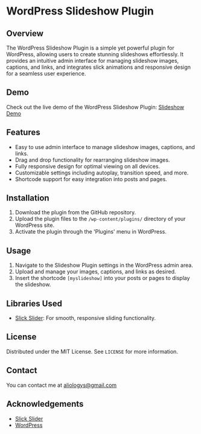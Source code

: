 # WordPress Slideshow Plugin

## Overview
The WordPress Slideshow Plugin is a simple yet powerful plugin for WordPress, allowing users to create stunning slideshows effortlessly. It provides an intuitive admin interface for managing slideshow images, captions, and links, and integrates slick animations and responsive design for a seamless user experience.

## Demo
Check out the live demo of the WordPress Slideshow Plugin: [Slideshow Demo](https://test.usmi.ir/slide/)

## Features
- Easy to use admin interface to manage slideshow images, captions, and links.
- Drag and drop functionality for rearranging slideshow images.
- Fully responsive design for optimal viewing on all devices.
- Customizable settings including autoplay, transition speed, and more.
- Shortcode support for easy integration into posts and pages.

## Installation
1. Download the plugin from the GitHub repository.
2. Upload the plugin files to the `/wp-content/plugins/` directory of your WordPress site.
3. Activate the plugin through the 'Plugins' menu in WordPress.

## Usage
1. Navigate to the Slideshow Plugin settings in the WordPress admin area.
2. Upload and manage your images, captions, and links as desired.
3. Insert the shortcode `[myslideshow]` into your posts or pages to display the slideshow.

## Libraries Used
- [Slick Slider](https://github.com/kenwheeler/slick/): For smooth, responsive sliding functionality.

## License
Distributed under the MIT License. See `LICENSE` for more information.

## Contact
You can contact me at aliologys@gmail.com

## Acknowledgements
- [Slick Slider](https://github.com/kenwheeler/slick/)
- [WordPress](https://wordpress.org/)
